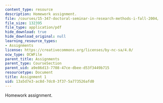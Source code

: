 ```yaml
---
content_type: resource
description: Homework assignment.
file: /courses/15-347-doctoral-seminar-in-research-methods-i-fall-2004/13a5d7e3ac8d7dc03f375a773526afd0_assignment_1.pdf
file_size: 132395
file_type: application/pdf
hide_download: true
hide_download_original: null
learning_resource_types:
- Assignments
license: https://creativecommons.org/licenses/by-nc-sa/4.0/
ocw_type: OCWFile
parent_title: Assignments
parent_type: CourseSection
parent_uid: a9e86d13-7708-47ce-dbee-d53f3449b715
resourcetype: Document
title: Assignment 1
uid: 13a5d7e3-ac8d-7dc0-3f37-5a773526afd0
---
```

Homework assignment.